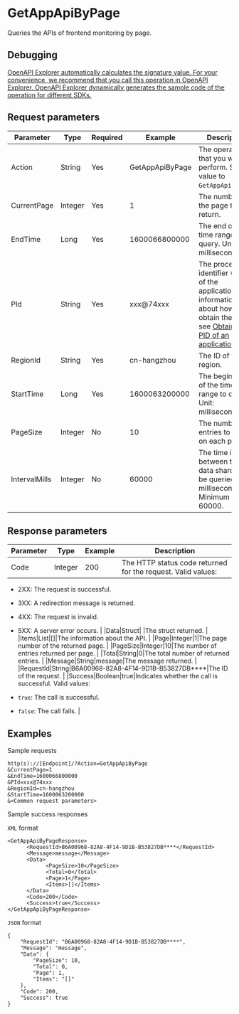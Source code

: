 # GetAppApiByPage

Queries the APIs of frontend monitoring by page.

## Debugging

[OpenAPI Explorer automatically calculates the signature value. For your convenience, we recommend that you call this operation in OpenAPI Explorer. OpenAPI Explorer dynamically generates the sample code of the operation for different SDKs.](https://api.aliyun.com/#product=ARMS&api=GetAppApiByPage&type=RPC&version=2019-08-08)

## Request parameters

|Parameter|Type|Required|Example|Description|
|---------|----|--------|-------|-----------|
|Action|String|Yes|GetAppApiByPage|The operation that you want to perform. Set the value to `GetAppApiByPage`. |
|CurrentPage|Integer|Yes|1|The number of the page to return. |
|EndTime|Long|Yes|1600066800000|The end of the time range to query. Unit: milliseconds. |
|PId|String|Yes|xxx@74xxx|The process identifier \(PID\) of the application. For information about how to obtain the `PID`, see [Obtain the PID of an application](https://www.alibabacloud.com/help/zh/doc-detail/183682.htm?spm=a2c63.l28256.b99.342.252412727XCKUD#h2-url-3). |
|RegionId|String|Yes|cn-hangzhou|The ID of the region. |
|StartTime|Long|Yes|1600063200000|The beginning of the time range to query. Unit: milliseconds. |
|PageSize|Integer|No|10|The number of entries to return on each page. |
|IntervalMills|Integer|No|60000|The time interval between the data shards to be queried. Unit: milliseconds. Minimum value: 60000. |

## Response parameters

|Parameter|Type|Example|Description|
|---------|----|-------|-----------|
|Code|Integer|200|The HTTP status code returned for the request. Valid values:

 -   2XX: The request is successful.
-   3XX: A redirection message is returned.
-   4XX: The request is invalid.
-   5XX: A server error occurs. |
|Data|Struct| |The struct returned. |
|Items|List|\[\]|The information about the API. |
|Page|Integer|1|The page number of the returned page. |
|PageSize|Integer|10|The number of entries returned per page. |
|Total|String|0|The total number of returned entries. |
|Message|String|message|The message returned. |
|RequestId|String|B6A00968-82A8-4F14-9D1B-B53827DB\*\*\*\*|The ID of the request. |
|Success|Boolean|true|Indicates whether the call is successful. Valid values:

 -   `true`: The call is successful.
-   `false`: The call fails. |

## Examples

Sample requests

```
http(s)://[Endpoint]/?Action=GetAppApiByPage
&CurrentPage=1
&EndTime=1600066800000
&PId=xxx@74xxx
&RegionId=cn-hangzhou
&StartTime=1600063200000
&<Common request parameters>
```

Sample success responses

`XML` format

```
<GetAppApiByPageResponse>
	  <RequestId>B6A00968-82A8-4F14-9D1B-B53827DB****</RequestId>
	  <Message>message</Message>
	  <Data>
		    <PageSize>10</PageSize>
		    <Total>0</Total>
		    <Page>1</Page>
		    <Items>[]</Items>
	  </Data>
	  <Code>200</Code>
	  <Success>true</Success>
</GetAppApiByPageResponse>
```

`JSON` format

```
{
    "RequestId": "B6A00968-82A8-4F14-9D1B-B53827DB****",
    "Message": "message",
    "Data": {
        "PageSize": 10,
        "Total": 0,
        "Page": 1,
        "Items": "[]"
    },
    "Code": 200,
    "Success": true
}
```

